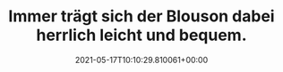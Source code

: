 ---
date: '2021-05-17T10:10:29.810061+00:00'
found_at: '2014-12-23'
found_url: https://www.kimmich-modeversand.de/Wildleder_Blouson_aus_Ziegenvelours_in_der_Farbe_cognac/artikel_748.ahtml?NKLN=15_B
title: Immer trägt sich der Blouson dabei herrlich leicht und bequem.
---